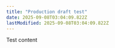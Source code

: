 ```yaml
---
title: "Production draft test"
date: 2025-09-08T03:04:09.822Z
lastModified: 2025-09-08T03:04:09.822Z
---
```


Test content